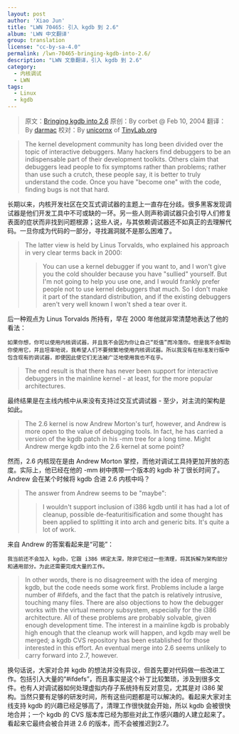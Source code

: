 ```yaml
---
layout: post
author: 'Xiao Jun'
title: "LWN 70465: 引入 kgdb 到 2.6"
album: 'LWN 中文翻译'
group: translation
license: "cc-by-sa-4.0"
permalink: /lwn-70465-bringing-kgdb-into-2.6/
description: "LWN 文章翻译，引入 kgdb 到 2.6"
category:
  - 内核调试
  - LWN
tags:
  - Linux
  - kgdb
---
```


> 原文：[Bringing kgdb into 2.6](https://lwn.net/Articles/70465/)
> 原创：By corbet @ Feb 10, 2004
> 翻译：By [darmac](https://github.com/darmac)
> 校对：By [unicornx](https://github.com/unicornx) of [TinyLab.org][1]

> The kernel development community has long been divided over the topic of interactive debuggers. Many hackers find debuggers to be an indispensable part of their development toolkits. Others claim that debuggers lead people to fix symptoms rather than problems; rather than use such a crutch, these people say, it is better to truly understand the code. Once you have "become one" with the code, finding bugs is not that hard. 

长期以来，内核开发社区在交互式调试器的主题上一直存在分歧。很多黑客发现调试器是他们开发工具中不可或缺的一环。另一些人则声称调试器只会引导人们修复表面的症状而非找到问题根源；这些人说，与其依赖调试器还不如真正的去理解代码。一旦你成为代码的一部分，寻找漏洞就不是那么困难了。

>The latter view is held by Linus Torvalds, who explained his approach in very clear terms back in 2000: 
>>You can use a kernel debugger if you want to, and I won't give you the cold shoulder because you have "sullied" yourself. But I'm not going to help you use one, and I would frankly prefer people not to use kernel debuggers that much. So I don't make it part of the standard distribution, and if the existing debuggers aren't very well known I won't shed a tear over it. 

后一种观点为 Linus Torvalds 所持有，早在 2000 年他就非常清楚地表达了他的看法：
```
如果你想，你可以使用内核调试器，并且我不会因为你让自己“贬值”而冷落你。但是我不会帮助你使用它，并且坦率地说，我希望人们不要频繁地使用内核调试器。所以我没有在标准发行版中包含现有的调试器，即便因此使它们无法被广泛地使用我也不在乎。
```

>The end result is that there has never been support for interactive debuggers in the mainline kernel - at least, for the more popular architectures. 

最终结果是在主线内核中从来没有支持过交互式调试器 - 至少，对主流的架构是如此。

> The 2.6 kernel is now Andrew Morton's turf, however, and Andrew is more open to the value of debugging tools. In fact, he has carried a version of the kgdb patch in his -mm tree for a long time. Might Andrew merge kgdb into the 2.6 kernel at some point?

然而，2.6 内核现在是由 Andrew Morton 掌控，而他对调试工具持更加开放的态度。实际上，他已经在他的 -mm 树中携带一个版本的 kgdb 补丁很长时间了。 Andrew 会在某个时候将 kgdb 合进 2.6 内核中吗？

> The answer from Andrew seems to be "maybe":
>> I wouldn't support inclusion of i386 kgdb until it has had a lot of cleanup, possible de-featuritisification and some thought has been applied to splitting it into arch and generic bits. It's quite a lot of work.

来自 Andrew 的答案看起来是“可能”：
```
我当前还不会加入 kgdb，它跟 i386 绑定太深，除非它经过一些清理，将其拆解为架构部分和通用部分。为此还需要完成大量的工作。
```
> In other words, there is no disagreement with the idea of merging kgdb, but the code needs some work first. Problems include a large number of #ifdefs, and the fact that the patch is relatively intrusive, touching many files. There are also objections to how the debugger works with the virtual memory subsystem, especially for the i386 architecture. All of these problems are probably solvable, given enough development time. The interest in a mainline kgdb is probably high enough that the cleanup work will happen, and kgdb may well be merged; a kgdb CVS repository has been established for those interested in this effort. An eventual merge into 2.6 seems unlikely to carry forward into 2.7, however.

换句话说，大家对合并 kgdb 的想法并没有异议，但首先要对代码做一些改进工作。包括引入大量的“#ifdefs”，而且事实是这个补丁比较繁琐，涉及到很多文件。也有人对调试器如何处理虚拟内存子系统持有反对意见，尤其是对 i386 架构。当然只要有足够的研发时间，所有这些问题都是可以解决的。看起来大家对主线支持 kgdb 的兴趣已经足够高了，清理工作很快就会开始，所以 kgdb 会被很快地合并；一个 kgdb 的 CVS 版本库已经为那些对此工作感兴趣的人建立起来了。看起来它最终会被合并进 2.6 的版本，而不会被推迟到2.7。

[1]: http://tinylab.org